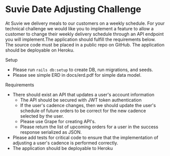 # Suvie Date Adjusting Challenge
At Suvie we delivery meals to our customers on a weekly schedule. For your technical challenge we would like you to implement a feature to allow a customer to change their weekly delivery schedule through an API endpoint you will implement.The application should fulfill the requirements below. The source code must be placed in a public repo on GitHub. The application should be deployable on Heroku.

Setup
- Please run `rails db:setup` to create DB, run migrations, and seeds.
- Please see simple ERD in docs/erd.pdf for simple data model.

Requirements
- There should exist an API that updates a user's account information
	- The API should be secured with JWT token authentication
	- If the user's cadence changes, then we should update the user's schedule of future orders to be correct for the new cadence selected by the user.
	- Please use Grape for creating API's.
	- Please return the list of upcoming orders for a user in the success response serialized as JSON.
- Please add tests for critical code to ensure that the implementation of adjusting a user's cadence is performed correctly.
- The application should be deployable to Heroku
